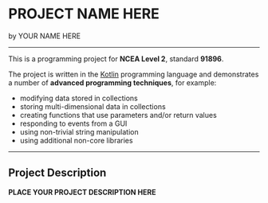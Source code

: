 # PROJECT NAME HERE

by YOUR NAME HERE

---

This is a programming project for **NCEA Level 2**, standard **91896**.

The project is written in the [Kotlin](https://kotlinlang.org) programming language and demonstrates a number of **advanced programming techniques**, for example:
- modifying data stored in collections
- storing multi-dimensional data in collections
- creating functions that use parameters and/or return values
- responding to events from a GUI
- using non-trivial string manipulation
- using additional non-core libraries

---

## Project Description

**PLACE YOUR PROJECT DESCRIPTION HERE**



